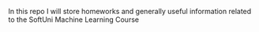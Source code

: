 In this repo I will store homeworks and generally useful information related to the SoftUni Machine Learning Course
